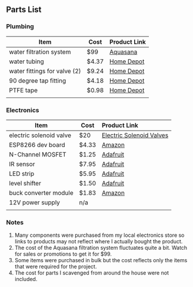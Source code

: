 ## Parts List

### Plumbing

| Item                         | Cost  | Product Link                                                 |
| ---------------------------- | ----- | :----------------------------------------------------------- |
| water filtration system      | $99   | [Aquasana](https://www.aquasana.com/drinking-water-filter-systems/under-counter-faucet-2-stage/chrome) |
| water tubing                 | $4.37 | [Home Depot](https://www.homedepot.com/p/Everbilt-1-4-in-O-D-x-1-6-in-I-D-x-25-ft-Polyethylene-Tubing-701873/207144363) |
| water fittings for valve (2) | $9.24 | [Home Depot](https://www.homedepot.com/p/Everbilt-1-4-in-x-1-4-in-MIP-Lead-Free-Brass-Compression-Adapter-Fitting-801079/207176793?MERCH=REC-_-rv_cartempty_rr-_-NA-_-207176793-_-N) |
| 90 degree tap fitting        | $4.18 | [Home Depot](https://www.homedepot.com/p/John-Guest-1-4-in-O-D-x-1-4-in-O-D-NPTF-Polypropylene-Push-to-Connect-90-Degree-Elbow-Fitting-804529/303347813) |
| PTFE tape                    | $0.98 | [Home Depot](https://www.homedepot.com/p/Harvey-1-2-in-x-260-in-PTFE-Tape-0178502/202280370) |
|                              |       |                                                              |

### Electronics

| Item                    | Cost  | Product Link                                                 |
| ----------------------- | ----- | :----------------------------------------------------------- |
| electric solenoid valve | $20   | [Electric Solenoid Valves](https://www.electricsolenoidvalves.com/1-4-12v-dc-electric-plastic-solenoid-valve/?gclid=Cj0KCQiA7OnxBRCNARIsAIW53B_mqhWERAm4H16aWnoii-s6UdT-edAzLE60pQY-LprUZFgntIm0AdwaAoupEALw_wcB) |
| ESP8266 dev board       | $4.33 | [Amazon](https://www.amazon.com/HiLetgo-Internet-Development-Wireless-Micropython/dp/B010N1SPRK?ref_=ast_sto_dp) |
| N-Channel MOSFET        | $1.25 | [Adafruit](https://www.adafruit.com/product/355)             |
| IR sensor               | $7.95 | [Adafruit](https://www.adafruit.com/product/1927)            |
| LED strip               | $5.95 | [Adafruit](https://www.adafruit.com/product/1426)            |
| level shifter           | $1.50 | [Adafruit](https://www.adafruit.com/product/1787)            |
| buck converter module   | $1.83 | [Amazon](https://www.amazon.com/Valefod-Efficiency-Voltage-Regulator-Converter/dp/B076H3XHXP?ref_=ast_bbp_dp&th=1&psc=1) |
| 12V power supply        | n/a   |                                                              |
|                         |       |                                                              |

### Notes

1. Many components were purchased from my local electronics store so links to products may not reflect where I actually bought the product.
4. The cost of the Aquasana filtration system fluctuates quite a bit. Watch for sales or promotions to get it for $99. 
3. Some items were purchased in bulk but the cost reflects only the items that were required for the project.
4. The cost for parts I scavenged from around the house were not included.